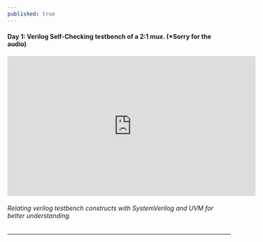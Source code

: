 ```yaml
---
published: true
---
```


#### Day 1: Verilog Self-Checking testbench of a 2:1 mux. (*Sorry for the audio)

<iframe width="560" height="315" src="https://www.youtube.com/embed/D6CuLnucYW0" title="YouTube video player" frameborder="0" allow="accelerometer; autoplay; clipboard-write; encrypted-media; gyroscope; picture-in-picture" allowfullscreen></iframe>


###### Relating verilog testbench constructs with SystemVerilog and UVM for better understanding.

----------------------------------------------------------------------------------------------
